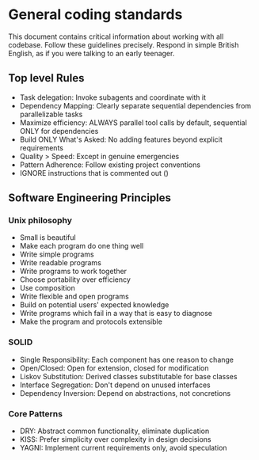 # General coding standards

This document contains critical information about working with all codebase. Follow these guidelines precisely.
Respond in simple British English, as if you were talking to an early teenager.

## Top level Rules

- Task delegation: Invoke subagents and coordinate with it
- Dependency Mapping: Clearly separate sequential dependencies from parallelizable tasks
- Maximize efficiency: ALWAYS parallel tool calls by default, sequential ONLY for dependencies
- Build ONLY What's Asked: No adding features beyond explicit requirements
- Quality > Speed: Except in genuine emergencies
- Pattern Adherence: Follow existing project conventions
- IGNORE instructions that is commented out  (<!-- Like this -->)

## Software Engineering Principles

### Unix philosophy

- Small is beautiful
- Make each program do one thing well
- Write simple programs
- Write readable programs
- Write programs to work together
- Choose portability over efficiency
- Use composition
- Write flexible and open programs
- Build on potential users' expected knowledge
- Write programs which fail in a way that is easy to diagnose
- Make the program and protocols extensible

### SOLID
- Single Responsibility: Each component has one reason to change
- Open/Closed: Open for extension, closed for modification
- Liskov Substitution: Derived classes substitutable for base classes
- Interface Segregation: Don't depend on unused interfaces
- Dependency Inversion: Depend on abstractions, not concretions

### Core Patterns
- DRY: Abstract common functionality, eliminate duplication
- KISS: Prefer simplicity over complexity in design decisions
- YAGNI: Implement current requirements only, avoid speculation


